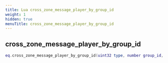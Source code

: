 ```yaml
---
title: Lua cross_zone_message_player_by_group_id
weight: 1
hidden: true
menuTitle: cross_zone_message_player_by_group_id
---
```

## cross_zone_message_player_by_group_id
```lua
eq.cross_zone_message_player_by_group_id(uint32 type, number group_id, const char *message) -- void
```